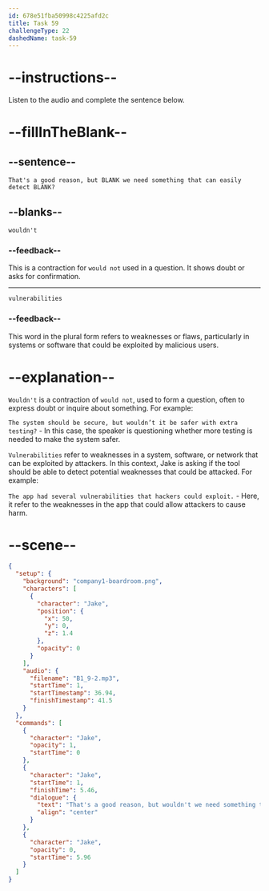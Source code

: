 ```yaml
---
id: 678e51fba50998c4225afd2c
title: Task 59
challengeType: 22
dashedName: task-59
---
```


<!-- (audio) Jake: That's a good reason, but wouldn’t we need something that can easily detect vulnerabilities? -->

# --instructions--

Listen to the audio and complete the sentence below.

# --fillInTheBlank--

## --sentence--

`That's a good reason, but BLANK we need something that can easily detect BLANK?`

## --blanks--

`wouldn't`

### --feedback--

This is a contraction for `would not` used in a question. It shows doubt or asks for confirmation.

---

`vulnerabilities`

### --feedback--

This word in the plural form refers to weaknesses or flaws, particularly in systems or software that could be exploited by malicious users.

# --explanation--

`Wouldn't` is a contraction of `would not`, used to form a question, often to express doubt or inquire about something. For example:

`The system should be secure, but wouldn’t it be safer with extra testing?` - In this case, the speaker is questioning whether more testing is needed to make the system safer.

`Vulnerabilities` refer to weaknesses in a system, software, or network that can be exploited by attackers. In this context, Jake is asking if the tool should be able to detect potential weaknesses that could be attacked. For example:

`The app had several vulnerabilities that hackers could exploit.` - Here, it refer to the weaknesses in the app that could allow attackers to cause harm.

# --scene--

```json
{
  "setup": {
    "background": "company1-boardroom.png",
    "characters": [
      {
        "character": "Jake",
        "position": {
          "x": 50,
          "y": 0,
          "z": 1.4
        },
        "opacity": 0
      }
    ],
    "audio": {
      "filename": "B1_9-2.mp3",
      "startTime": 1,
      "startTimestamp": 36.94,
      "finishTimestamp": 41.5
    }
  },
  "commands": [
    {
      "character": "Jake",
      "opacity": 1,
      "startTime": 0
    },
    {
      "character": "Jake",
      "startTime": 1,
      "finishTime": 5.46,
      "dialogue": {
        "text": "That's a good reason, but wouldn't we need something that can easily detect vulnerabilities?",
        "align": "center"
      }
    },
    {
      "character": "Jake",
      "opacity": 0,
      "startTime": 5.96
    }
  ]
}
```
